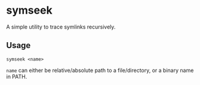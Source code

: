 # symseek

A simple utility to trace symlinks recursively.

## Usage

```shell
symseek <name>
```

`name` can either be relative/absolute path to a file/directory, or a binary name in PATH.
